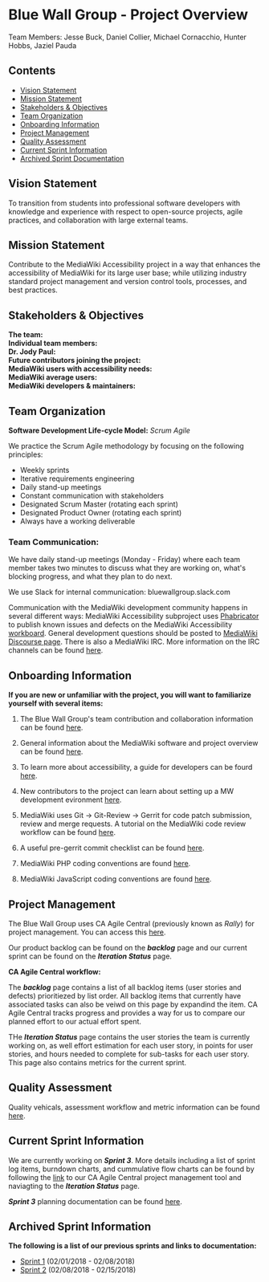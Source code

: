 # **Blue Wall Group - Project Overview** 
Team Members: Jesse Buck, Daniel Collier, Michael Cornacchio, Hunter Hobbs, Jaziel Pauda

## **Contents**  
* [Vision Statement](#vision-statement)
* [Mission Statement](#mission-statement)
* [Stakeholders & Objectives](#stakeholders--objectives)
* [Team Organization](#team-organization)
* [Onboarding Information](#onboarding-information)
* [Project Management](#project-management)
* [Quality Assessment](#quality-assessment)
* [Current Sprint Information](#current-sprint-information)
* [Archived Sprint Documentation](#archived-sprint-documentation)

## **Vision Statement**  
To transition from students into professional software developers with knowledge and experience with respect to open-source projects, agile practices, and collaboration with large external teams. 

## **Mission Statement**
Contribute to the MediaWiki Accessibility project in a way that enhances the accessibility of MediaWiki for its large user base; while utilizing industry standard project management and version control tools, processes, and best practices.

## **Stakeholders & Objectives**
**The team:**  
**Individual team members:**  
**Dr. Jody Paul:**  
**Future contributors joining the project:**  
**MediaWiki users with accessibility needs:**  
**MediaWiki average users:**  
**MediaWiki developers & maintainers:**


## **Team Organization**
**Software Development Life-cycle Model:** *Scrum Agile*  
  
We practice the Scrum Agile methodology by focusing on the following principles:
 
* Weekly sprints
* Iterative requirements engineering
* Daily stand-up meetings
* Constant communication with stakeholders
* Designated Scrum Master (rotating each sprint)
* Designated Product Owner (rotating each sprint)
* Always have a working deliverable

 
### **Team Communication:**  

We have daily stand-up meetings (Monday - Friday) where each team member takes two minutes to discuss what they are working on, what's blocking progress, and what they plan to do next.  

We use Slack for internal communication: bluewallgroup.slack.com

Communication with the MediaWiki development community happens in several different ways: MediaWiki Accessibility subproject uses [Phabricator](https://phabricator.wikimedia.org/project/profile/171/) to publish known issues and defects on the MediaWiki Accessibility [workboard](https://phabricator.wikimedia.org/project/board/171/). General development questions should be posted to [MediaWiki Discourse page](https://discourse-mediawiki.wmflabs.org/c/ask-here). There is also a MediaWiki IRC. More information on the IRC channels can be found [here](https://www.mediawiki.org/wiki/MediaWiki_on_IRC).

## **Onboarding Information**

**If you are new or unfamiliar with the project, you will want to familiarize yourself with several items:**  

1. The Blue Wall Group's team contribution and collaboration information can be found [here](https://github.com/Blue-Wall-Group/mediawiki/wiki/Contribution-and-collaboration-information).  

2. General information about the MediaWiki software and project overview can be found [here](https://www.mediawiki.org/wiki/Accessibility_guide_for_developers).  

3. To learn more about accessibility, a guide for developers can be fourd [here](https://www.mediawiki.org/wiki/Accessibility_guide_for_developers).  

4. New contributors to the project can learn about setting up a MW development evironment [here](https://www.mediawiki.org/wiki/How_to_become_a_MediaWiki_hacker#Set_up_your_development_environment).  

5. MediaWiki uses Git -> Git-Review -> Gerrit for code patch submission, review and merge requests. A tutorial on the MediaWiki code review workflow can be found [here](https://www.mediawiki.org/wiki/Gerrit/Tutorial).  

6. A useful pre-gerrit commit checklist can be found [here](https://www.mediawiki.org/wiki/Manual:Pre-commit_checklist).  

7. MediaWiki PHP coding conventions are found [here](https://www.mediawiki.org/wiki/Manual:Coding_conventions/PHP).  

8. MediaWiki JavaScript coding conventions are found [here](https://www.mediawiki.org/wiki/Manual:Coding_conventions/JavaScript).


## **Project Management**

The Blue Wall Group uses CA Agile Central (previously known as *Rally*) for project management. You can access this [here](https://rally1.rallydev.com).   

Our product backlog can be found on the ***backlog*** page and our current sprint can be found on the ***Iteration Status*** page. 

**CA Agile Central workflow:** 
 
The ***backlog*** page contains a list of all backlog items (user stories and defects) prioritiezed by list order. All backlog items that currently have associated tasks can also be veiwd on this page by expandind the item. CA Agile Central tracks progress and provides a way for us to compare our planned effort to our actual effort spent.  

THe ***Iteration Status*** page contains the user stories the team is currently working on, as well effort estimation for each user story, in points for user stories, and hours needed to complete for sub-tasks for each user story. This page also contains metrics for the current sprint.

## **Quality Assessment**

Quality vehicals, assessment workflow and metric information can be found [here](https://github.com/Blue-Wall-Group/mediawiki/wiki/Definition-of-Quality).

## **Current Sprint Information**

We are currently working on ***Sprint 3***. More details including a list of sprint log items, burndown charts, and cummulative flow charts can be found by following the [link](https://rally1.rallydev.com) to our CA Agile Central project management tool and naviagting to the ***Iteration Status*** page.  

***Sprint 3*** planning documentation can be found [here](https://github.com/Blue-Wall-Group/mediawiki/wiki/Sprint-3-overview).

## **Archived Sprint Information**

**The following is a list of our previous sprints and links to documentation:**  

* [Sprint 1](https://github.com/Blue-Wall-Group/mediawiki/wiki/Sprint-1-overview) (02/01/2018 - 02/08/2018)
* [Sprint 2](https://github.com/Blue-Wall-Group/mediawiki/wiki/Sprint-2-overview) (02/08/2018 - 02/15/2018)



